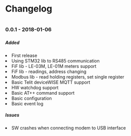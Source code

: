 <h1>Changelog<h1>
<h3>0.0.1 - 2018-01-06<h3>
<h5>Added</h5>
<list>
<li>First release</li>
<li>Using STM32 lib to RS485 communication</li>
<li>FiF lib - LE-03M, LE-01M meters support</li>
<li>FiF lib - readings, address changing</li>
<li>Modbus lib - read holding registers, set single register</li>
<li>Basic Telit deviceWISE MQTT support</li>
<li>HW watchdog support</li>
<li>Basic AT++ command support</li>
<li>Basic configuration</li>
<li>Basic event log</li>
<list>
<h5>Issues</h5>
<list>
<li>SW crashes when connecting modem to USB interface</li>
<list>
